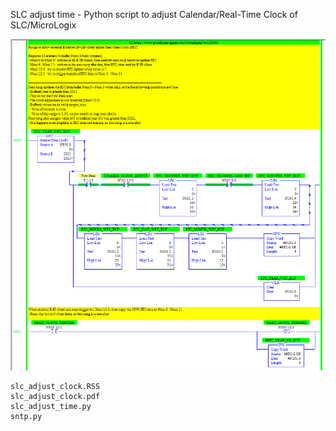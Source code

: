 SLC adjust time - Python script to adjust Calendar/Real-Time Clock of SLC/MicroLogix

![](slc_adjust_RTC.png)

    slc_adjust_clock.RSS
    slc_adjust_clock.pdf
    slc_adjust_time.py
    sntp.py
